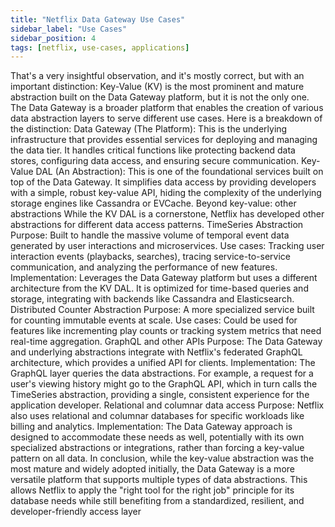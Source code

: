 ```yaml
---
title: "Netflix Data Gateway Use Cases"
sidebar_label: "Use Cases"
sidebar_position: 4
tags: [netflix, use-cases, applications]
---
```


That's a very insightful observation, and it's mostly correct, but with an important distinction: Key-Value (KV) is the most prominent and mature abstraction built on the Data Gateway platform, but it is not the only one. The Data Gateway is a broader platform that enables the creation of various data abstraction layers to serve different use cases. 
Here is a breakdown of the distinction:
Data Gateway (The Platform): This is the underlying infrastructure that provides essential services for deploying and managing the data tier. It handles critical functions like protecting backend data stores, configuring data access, and ensuring secure communication.
Key-Value DAL (An Abstraction): This is one of the foundational services built on top of the Data Gateway. It simplifies data access by providing developers with a simple, robust key-value API, hiding the complexity of the underlying storage engines like Cassandra or EVCache. 
Beyond key-value: other abstractions
While the KV DAL is a cornerstone, Netflix has developed other abstractions for different data access patterns. 
TimeSeries Abstraction
Purpose: Built to handle the massive volume of temporal event data generated by user interactions and microservices.
Use cases: Tracking user interaction events (playbacks, searches), tracing service-to-service communication, and analyzing the performance of new features.
Implementation: Leverages the Data Gateway platform but uses a different architecture from the KV DAL. It is optimized for time-based queries and storage, integrating with backends like Cassandra and Elasticsearch. 
Distributed Counter Abstraction
Purpose: A more specialized service built for counting immutable events at scale.
Use cases: Could be used for features like incrementing play counts or tracking system metrics that need real-time aggregation. 
GraphQL and other APIs
Purpose: The Data Gateway and underlying abstractions integrate with Netflix's federated GraphQL architecture, which provides a unified API for clients.
Implementation: The GraphQL layer queries the data abstractions. For example, a request for a user's viewing history might go to the GraphQL API, which in turn calls the TimeSeries abstraction, providing a single, consistent experience for the application developer. 
Relational and columnar data access
Purpose: Netflix also uses relational and columnar databases for specific workloads like billing and analytics.
Implementation: The Data Gateway approach is designed to accommodate these needs as well, potentially with its own specialized abstractions or integrations, rather than forcing a key-value pattern on all data. 
In conclusion, while the key-value abstraction was the most mature and widely adopted initially, the Data Gateway is a more versatile platform that supports multiple types of data abstractions. This allows Netflix to apply the "right tool for the right job" principle for its database needs while still benefiting from a standardized, resilient, and developer-friendly access layer
